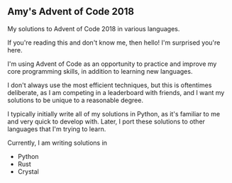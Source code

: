 ## Amy's Advent of Code 2018

My solutions to Advent of Code 2018 in various languages.

If you're reading this and don't know me, then hello! I'm surprised you're here.

I'm using Advent of Code as an opportunity to practice and improve my core programming skills, in addition to learning new languages. 

I don't always use the most efficient techniques, but this is oftentimes deliberate, as I am competing in a leaderboard with friends, and I want my solutions to be unique to a reasonable degree.

I typically initially write all of my solutions in Python, as it's familiar to me and very quick to develop with. Later, I port these solutions to other languages that I'm trying to learn.

Currently, I am writing solutions in
* Python
* Rust
* Crystal

